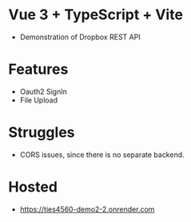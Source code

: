 # Vue 3 + TypeScript + Vite
 * Demonstration of Dropbox REST API
 
# Features
 * Oauth2 SignIn
 * File Upload

# Struggles
 * CORS issues, since there is no separate backend.

# Hosted
 * https://ties4560-demo2-2.onrender.com
